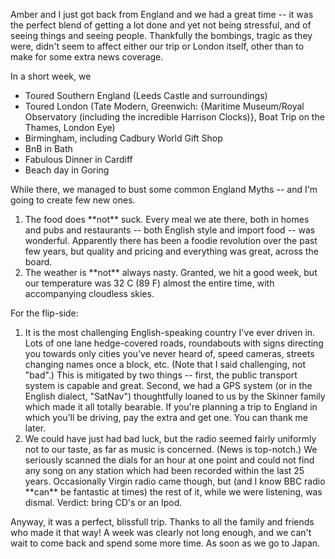 <!--
.. title: Britannia Rules
.. date: 2005/07/18 13:37
.. slug: britannia-rules
.. tags:
.. link:
.. description:
-->

Amber and I just got back from England and we had a great time -- it was the perfect blend of getting a lot done and yet not being stressful, and of seeing things and seeing people. Thankfully the bombings, tragic as they were, didn't seem to affect either our trip or London itself, other than to make for some extra news coverage.

In a short week, we <ul><li>Toured Southern England (Leeds Castle and surroundings)</li><li>Toured London (Tate Modern, Greenwich: {Maritime Museum/Royal Observatory (including the incredible Harrison Clocks)}, Boat Trip on the Thames, London Eye)</li><li>Birmingham, including Cadbury World Gift Shop</li><li>BnB in Bath</li><li>Fabulous Dinner in Cardiff</li><li>Beach day in Goring</li></ul>

While there, we managed to bust some common England Myths -- and I'm going to create few new ones.
<ol><li>The food does **not** suck. Every meal we ate there, both in homes and pubs and restaurants -- both English style and import food -- was wonderful. Apparently there has been a foodie revolution over the past few years, but quality and pricing and everything was great, across the board.</li><li>The weather is **not** always nasty. Granted, we hit a good week, but our temperature was 32 C (89 F) almost the entire time, with accompanying cloudless skies.</li></ol>

For the flip-side:
<ol><li>It is the most challenging English-speaking country I've ever driven in. Lots of one lane hedge-covered roads, roundabouts with signs directing you towards only cities you've never heard of, speed cameras, streets changing names once a block, etc. (Note that I said challenging, not "bad".) This is mitigated by two things -- first, the public transport system is capable and great. Second, we had a GPS system (or in the English dialect, "SatNav") thoughtfully loaned to us by the Skinner family which made it all totally bearable. If you're planning a trip to England in which you'll be driving, pay the extra and get one. You can thank me later.</li><li>We could have just had bad luck, but the radio seemed fairly uniformly not to our taste, as far as music is concerned. (News is top-notch.) We seriously scanned the dials for an hour at one point and could not find any song on any station which had been recorded within the last 25 years. Occasionally Virgin radio came though, but (and I know BBC radio **can** be fantastic at times) the rest of it, while we were listening, was dismal. Verdict: bring CD's or an Ipod.</li></ol>

Anyway, it was a perfect, blissfull trip. Thanks to all the family and friends who made it that way! A week was clearly not long enough, and we can't wait to come back and spend some more time. As soon as we go to Japan.

